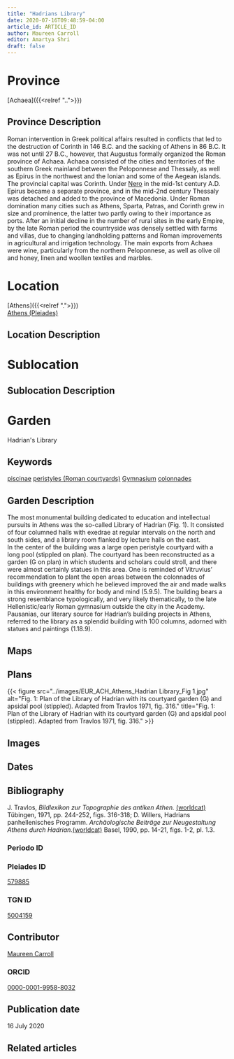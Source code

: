 ```yaml
---
title: "Hadrians Library"
date: 2020-07-16T09:48:59-04:00
article_id: ARTICLE_ID
author: Maureen Carroll
editor: Amartya Shri
draft: false
---
```


# Province

[Achaea]({{<relref "..">}})

## Province Description

Roman intervention in Greek political affairs resulted in conflicts that led to the destruction of Corinth in 146 B.C. and the sacking of Athens in 86 B.C. It was not until 27 B.C., however, that Augustus formally organized the Roman province of Achaea. Achaea consisted of the cities and territories of the southern Greek mainland between the Peloponnese and Thessaly, as well as Epirus in the northwest and the Ionian and some of the Aegean islands.
The provincial capital was Corinth. Under [Nero](link) in the mid-1st century A.D. Epirus became a separate province, and in the mid-2nd century Thessaly was detached and added to the province of Macedonia. Under Roman domination many cities such as Athens, Sparta, Patras, and Corinth grew in size and prominence, the latter two partly owing to their importance as ports.  After an initial decline in the number of rural sites in the early Empire, by the late Roman period the countryside was densely settled with farms and villas, due to changing landholding patterns and Roman improvements in agricultural and irrigation technology. The main exports from Achaea were wine, particularly from the northern Peloponnese, as well as olive oil and honey, linen and woollen textiles and marbles.

# Location

[Athens]({{<relref ".">}}) \
[Athens (Pleiades)](https\://pleiades.stoa.org/places/579885)

## Location Description

<!-- LEAVE THIS BLANK FOR NOW -->

# Sublocation

<!--
[AREA WITHIN LOCATION, LIKE “PALATINE HILL”](GEOREFERENCE LINK)
A sublocation is any area larger than an individual garden, but located within a location. I would always try to include a link to a controlled vocabulary here if possible. This ID may well be different from the Garden ID, e.g., Pompeii versus a Garden in one of the houses which has its own Pleiades ID.
-->

## Sublocation Description

<!-- DESCRIPTION -->

# Garden

Hadrian's Library


## Keywords
[piscinae](http://vocab.getty.edu/page/aat/300375619)
[peristyles (Roman courtyards)](http://vocab.getty.edu/page/aat/300080971)
[Gymnasium](http://vocab.getty.edu/page/aat/300007297)
[colonnades](http://vocab.getty.edu/page/aat/300002613)  

## Garden Description

The most monumental building dedicated to education and intellectual pursuits in Athens was the so-called Library of Hadrian (Fig. 1).  It consisted of four columned halls with exedrae at regular intervals on the north and south sides, and a library room flanked by lecture halls on the east.  
In the center of the building was a large open peristyle courtyard with a long pool (stippled on plan).  The courtyard has been reconstructed as a garden (G on plan) in which students and scholars could stroll, and there were almost certainly statues in this area.  One is reminded of Vitruvius’ recommendation to plant the open areas between the colonnades of buildings with greenery which he believed improved the air and made walks in this environment healthy for body and mind (5.9.5).  The building bears a strong resemblance typologically, and very likely thematically, to the late Hellenistic/early Roman gymnasium outside the city in the Academy.  Pausanias, our literary source for Hadrian’s building projects in Athens, referred to the library as a splendid building with 100 columns, adorned with statues and paintings (1.18.9).


## Maps

<!--
{{< figure src="../images/image_name.ext" alt="alt_text" title="CAPTION" >}}
-->

## Plans

{{< figure src="../images/EUR_ACH_Athens_Hadrian Library_Fig 1.jpg" alt="Fig. 1: Plan of the Library of Hadrian with its courtyard garden (G) and apsidal pool (stippled). Adapted from Travlos 1971, fig. 316." title="Fig. 1: Plan of the Library of Hadrian with its courtyard garden (G) and apsidal pool (stippled). Adapted from Travlos 1971, fig. 316." >}}

## Images

<!--
{{< figure src="../images/image_name.ext" alt="alt_text" title="CAPTION" >}}
-->

## Dates
<!-- Format: For now, include dates exactly as written in the document. We will revisit the question of date formatting once more data have been collected. -->
<!-- If no date, use "unspecified" -->

## Bibliography

J. Travlos, *Bildlexikon zur Topographie des antiken Athen.* [(worldcat)](http://www.worldcat.org/oclc/1024546553) Tübingen, 1971, pp. 244-252, figs. 316-318; D. Willers, Hadrians panhellenisches Programm. *Archäologische Beiträge zur Neugestaltung Athens durch Hadrian.*[(worldcat)](http://www.worldcat.org/oclc/22880052) Basel, 1990, pp. 14-21, figs. 1-2, pl. 1.3.


### Periodo ID

<!-- [PERIODO_ID](https://pleiades.stoa.org/places/PLEIADES_ID) -->

### Pleiades ID

[579885](https://pleiades.stoa.org/places/579885)

### TGN ID

[5004159](http://vocab.getty.edu/page/tgn/5004159)

## Contributor

[Maureen Carroll](link)

### ORCID

[0000-0001-9958-8032](https://orcid.org/0000-0001-9958-8032)

## Publication date

16 July 2020

## Related articles

<!-- Links to other related articles. Leave blank for now -->

